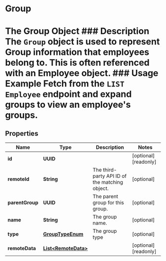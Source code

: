 

# Group

# The Group Object ### Description The `Group` object is used to represent Group information that employees belong to. This is often referenced with an Employee object.  ### Usage Example Fetch from the `LIST Employee` endpoint and expand groups to view an employee's groups.

## Properties

Name | Type | Description | Notes
------------ | ------------- | ------------- | -------------
**id** | **UUID** |  |  [optional] [readonly]
**remoteId** | **String** | The third-party API ID of the matching object. |  [optional]
**parentGroup** | **UUID** | The parent group for this group. |  [optional]
**name** | **String** | The group name. |  [optional]
**type** | [**GroupTypeEnum**](GroupTypeEnum.md) | The group type |  [optional]
**remoteData** | [**List&lt;RemoteData&gt;**](RemoteData.md) |  |  [optional] [readonly]



